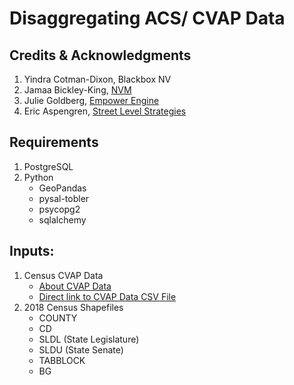 # Disaggregating ACS/ CVAP Data 

## Credits & Acknowledgments

1. Yindra Cotman-Dixon, Blackbox NV
2. Jamaa Bickley-King, [NVM](https://www.newvirginiamajority.org)
3. Julie Goldberg, [Empower Engine](http://wwww.empowerengine.com)
4. Eric Aspengren, [Street Level Strategies](http://streetlevelstrat.com)

## Requirements

1. PostgreSQL
2. Python
    * GeoPandas
    * pysal-tobler
    * psycopg2
    * sqlalchemy
    
## Inputs: 

1. Census CVAP Data 
    * [About CVAP Data](https://www.census.gov/programs-surveys/decennial-census/about/voting-rights/cvap.2018.html)
    * [Direct link to CVAP Data CSV File](https://www2.census.gov/programs-surveys/decennial/rdo/datasets/2018/2018-cvap/CVAP_2014-2018_ACS_csv_files.zip?#)  
2. 2018 Census Shapefiles
    * COUNTY
    * CD 
    * SLDL (State Legislature)
    * SLDU (State Senate)
    * TABBLOCK
    * BG

